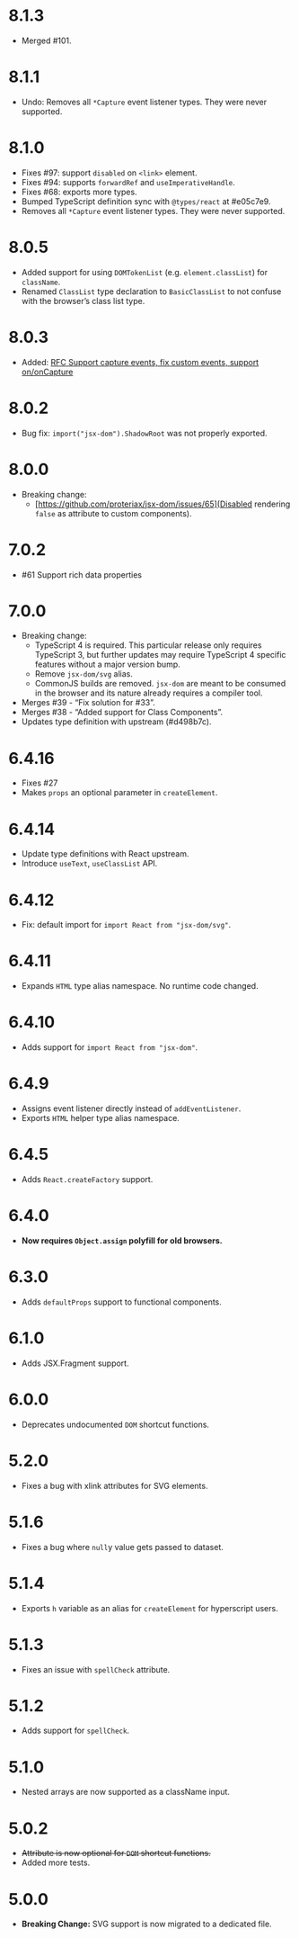 # 8.1.3
- Merged #101.

# 8.1.1
- Undo: Removes all `*Capture` event listener types. They were never supported.

# 8.1.0
- Fixes #97: support `disabled` on `<link>` element.
- Fixes #94: supports `forwardRef` and `useImperativeHandle`.
- Fixes #68: exports more types.
- Bumped TypeScript definition sync with `@types/react` at #e05c7e9.
- Removes all `*Capture` event listener types. They were never supported.

# 8.0.5
- Added support for using `DOMTokenList` (e.g. `element.classList`) for `className`.
- Renamed `ClassList` type declaration to `BasicClassList` to not confuse with the browser’s class list type.

# 8.0.3
- Added: [RFC Support capture events, fix custom events, support on/onCapture](https://github.com/alex-kinokon/jsx-dom/pull/70)

# 8.0.2
- Bug fix: `import("jsx-dom").ShadowRoot` was not properly exported.

# 8.0.0
- Breaking change:
  - [https://github.com/proteriax/jsx-dom/issues/65](Disabled rendering `false` as attribute to custom components).

# 7.0.2
- #61 Support rich data properties

# 7.0.0
- Breaking change:
  - TypeScript 4 is required. This particular release only requires TypeScript 3, but further updates may require TypeScript 4 specific features without a major version bump.
  - Remove `jsx-dom/svg` alias.
  - CommonJS builds are removed. `jsx-dom` are meant to be consumed in the browser and its nature already requires a compiler tool.
- Merges #39 - “Fix solution for #33”.
- Merges #38 - “Added support for Class Components”.
- Updates type definition with upstream (#d498b7c).

# 6.4.16
- Fixes #27
- Makes `props` an optional parameter in `createElement`.

# 6.4.14
- Update type definitions with React upstream.
- Introduce `useText`, `useClassList` API.

# 6.4.12
- Fix: default import for `import React from "jsx-dom/svg"`.

# 6.4.11
- Expands `HTML` type alias namespace. No runtime code changed.

# 6.4.10
- Adds support for `import React from "jsx-dom"`.

# 6.4.9
- Assigns event listener directly instead of `addEventListener`.
- Exports `HTML` helper type alias namespace.

# 6.4.5
- Adds `React.createFactory` support.

# 6.4.0
- **Now requires `Object.assign` polyfill for old browsers.**

# 6.3.0
- Adds `defaultProps` support to functional components.

# 6.1.0
- Adds JSX.Fragment support.

# 6.0.0
- Deprecates undocumented `DOM` shortcut functions.

# 5.2.0
- Fixes a bug with xlink attributes for SVG elements.

# 5.1.6
- Fixes a bug where `null`y value gets passed to dataset.

# 5.1.4
- Exports `h` variable as an alias for `createElement` for hyperscript users.

# 5.1.3
- Fixes an issue with `spellCheck` attribute.

# 5.1.2
- Adds support for `spellCheck`.

# 5.1.0
- Nested arrays are now supported as a className input.

# 5.0.2
- ~~Attribute is now optional for `DOM` shortcut functions.~~
- Added more tests.

# 5.0.0
- **Breaking Change:** SVG support is now migrated to a dedicated file.